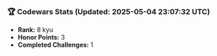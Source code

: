 ### 🏆 Codewars Stats (Updated: 2025-05-04 23:07:32 UTC)

- **Rank:** 8 kyu
- **Honor Points:** 3
- **Completed Challenges:** 1
